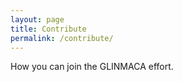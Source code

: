 ```yaml
---
layout: page
title: Contribute
permalink: /contribute/
---
```


How you can join the GLINMACA effort.
